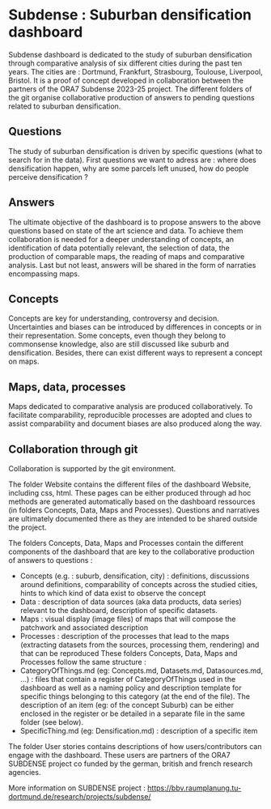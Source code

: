 Subdense : Suburban densification dashboard  
==================================================
   
Subdense dashboard is dedicated to the study of suburban densification through comparative analysis of six different cities during the past ten years. The cities are : Dortmund, Frankfurt, Strasbourg, Toulouse, Liverpool, Bristol. It is a proof of concept developed in collaboration between the partners of the ORA7 Subdense 2023-25 project. The different folders of the git organise collaborative production of answers to pending questions related to suburban densification.

Questions
-----------------------------------------------------
The study of suburban densification is driven by specific questions (what to search for in the data). First questions we want to adress are : where does densification happen, why are some parcels left unused, how do people perceive densification ? 

Answers
-----------------------------------------------------
The ultimate objective of the dashboard is to propose answers to the above questions based on state of the art science and data. 
To achieve them collaboration is needed for a deeper understanding of concepts, an identification of data potentially relevant, the selection of data, the production of comparable maps, the reading of maps and comparative analysis. Last but not least, answers will be shared in the form of narraties encompassing maps.  

Concepts
-----------------------------------------------------
Concepts are key for understanding, controversy and decision. Uncertainties and biases can be introduced by differences in concepts or in their representation. Some concepts, even though they belong to commonsense knowledge, also are still discussed like suburb and densification. Besides, there can exist different ways to represent a concept on maps.  

Maps, data, processes
-----------------------------------------------------
Maps dedicated to comparative analysis are produced collaboratively. To facilitate comparability, reproducible processes are adopted and clues to assist comparability and document biases are also produced along the way. 

Collaboration through git
------------------------------------------------------
Collaboration is supported by the git environment.

The folder Website contains the different files of the dashboard Website, including css, html. These pages can be either produced through ad hoc methods are generated automatically based on the dashboard ressources (in folders Concepts, Data, Maps and Processes). Questions and narratives are ultimately documented there as they are intended to be shared outside the project.

The folders Concepts, Data, Maps and Processes contain the different components of the dashboard that are key to the collaborative production of answers to questions :
- Concepts (e.g. : suburb, densification, city) : definitions, discussions around definitions, comparability of concepts across the studied cities, hints to which kind of data exist to observe the concept
- Data : description of data sources (aka data products, data series) relevant to the dashboard, description of specific datasets.
- Maps : visual display (image files) of maps that will compose the patchwork and associated description
- Processes : description of the processes that lead to the maps (extracting datasets from the sources, processing them, rendering) and that can be reproduced
These folders Concepts, Data, Maps and Processes follow the same structure : 
- CategoryOfThings.md (eg: Concepts.md, Datasets.md, Datasources.md, ...) : files that contain a register of CategoryOfThings used in the dashboard as well as a naming policy and description template for specific things belonging to this category (at the end of the file). The description of an item (eg: of the concept Suburb) can be either enclosed in the register or be detailed in a separate file in the same folder (see below).
- SpecificThing.md (eg: Densification.md) : description of a specific item 

The folder User stories contains descriptions of how users/contributors can engage with the dashboard. These users are partners of the ORA7 SUBDENSE project co funded by the german, british and french research agencies.

More information on SUBDENSE project : https://bbv.raumplanung.tu-dortmund.de/research/projects/subdense/ 



